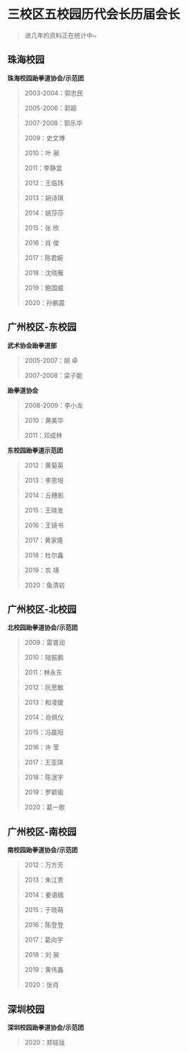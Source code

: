 # 三校区五校园历代会长历届会长

> 进几年的资料正在统计中~

## 珠海校园

**珠海校园跆拳道协会/示范团**

>2003-2004：郭忠民
>
>2005-2006：郭超
>
>2007-2008：郭乐华
>
>2009：史文博
>
>2010：叶 昶
>
>2011：李静宜
>
>2012：王临玮
>
>2013：胡诗琪
>
>2014：姚莎莎
>
>2015：张 欣
>
>2016：肖 俊
>
>2017：陈君婉
>
>2018：沈晓雁
>
>2019：鲍国威
>
>2020：孙鹏震

## 广州校区-东校园

**武术协会跆拳道部**

>2005-2007：胡 卓
>
>2007-2008：梁子能

**跆拳道协会**

>2008-2009：李小龙
>
>2010：黄美华
>
>2011：邓成林

**东校园跆拳道示范团**

>2012：黄菊英
>
>2013：李恩培
>
>2014：丘穗影
>
>2015：王晓发
>
>2016：王镜书
>
>2017：黄家隆
>
>2018：杜尔鑫
>
>2019：农 靖
>
>2020：鱼清岩

## 广州校区-北校园

**北校园跆拳道协会/示范团**

>2009：雷普润
>
>2010：陆振鹏
>
>2011：林永东
>
>2012：阮思敏
>
>2013：和凌媛
>
>2014：肖佩仪
>
>2015：冯晨阳
>
>2016：许 莹
>
>2017：王亚琪
>
>2018：陈泯宇
>
>2019：罗颖瑜
>
>2020：葛一歌

## 广州校区-南校园

**南校园跆拳道协会/示范团**

>2012：万方芳
>
>2013：朱江贵
>
>2014：姜语嫣
>
>2015：于晓萌
>
>2016：陈登登
>
>2017：葛向宇
>
>2018：刘 昶
>
>2019：黄伟鑫
>
>2020：张肖

## 深圳校园

**深圳校园跆拳道协会/示范团**

>2020：郑铭珑
